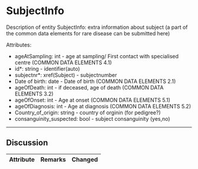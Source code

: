 # SubjectInfo #

Description of entity SubjectInfo: extra information about subject (a part of the common data elements for rare disease can be submitted here)

Attributes:
* ageAtSampling: int - age at sampling/ First contact with specialised centre (COMMON DATA ELEMENTS 4.1)
* id*: string - identifier(auto)
* subjectnr*: xref(Subject) - subjectnumber
* Date of birth: date - Date of birth (COMMON DATA ELEMENTS 2.1)
* ageOfDeath: int - if deceased, age of death (COMMON DATA ELEMENTS 3.2)
* ageOfOnset: int - Age at onset (COMMON DATA ELEMENTS 5.1)
* ageOfDiagnosis: int - Age at diagnosis  (COMMON DATA ELEMENTS 5.2)
* Country_of_origin: string - country of orginin (for pedigree?)
* consanguinity_suspected: bool - subject consanguinity (yes,no)

---

## Discussion ##


| Attribute | Remarks    | Changed  |
| ---------- | ------------ | ---------- |
